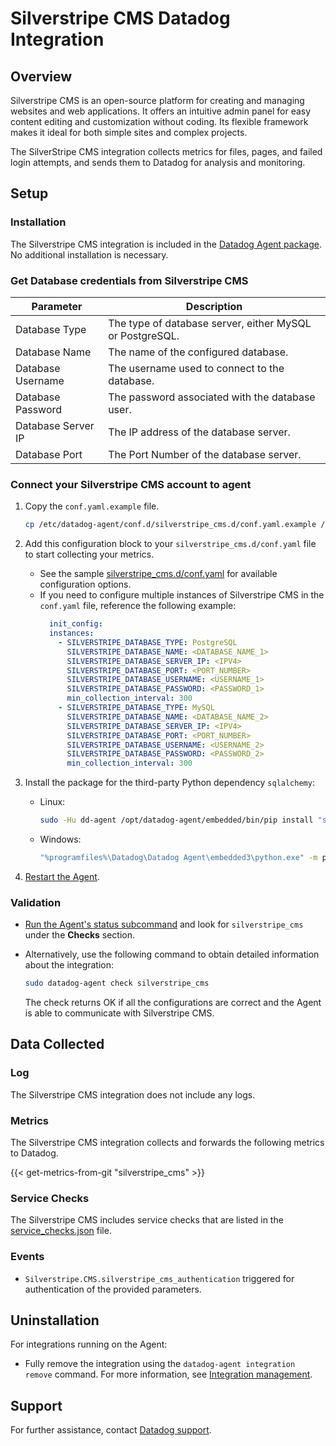 # Silverstripe CMS Datadog Integration

## Overview

Silverstripe CMS is an open-source platform for creating and managing websites and web applications. It offers an intuitive admin panel for easy content editing and customization without coding. Its flexible framework makes it ideal for both simple sites and complex projects.

The SilverStripe CMS integration collects metrics for files, pages, and failed login attempts, and sends them to Datadog for analysis and monitoring.

## Setup

### Installation

The Silverstripe CMS integration is included in the [Datadog Agent package][1]. No additional installation is necessary.

### Get Database credentials from Silverstripe CMS
| **Parameter**        | **Description**                                            |
|----------------------|------------------------------------------------------------|
| Database Type        | The type of database server, either MySQL or PostgreSQL.   |
| Database Name        | The name of the configured database.                       |
| Database Username    | The username used to connect to the database.              |
| Database Password    | The password associated with the database user.            |
| Database Server IP   | The IP address of the database server.                     |
| Database Port        | The Port Number of the database server.                    |

### Connect your Silverstripe CMS account to agent

1. Copy the `conf.yaml.example` file.
   ```sh
   cp /etc/datadog-agent/conf.d/silverstripe_cms.d/conf.yaml.example /etc/datadog-agent/conf.d/silverstripe_cms.d/conf.yaml
   ```

2. Add this configuration block to your `silverstripe_cms.d/conf.yaml` file to start collecting your metrics.
   - See the sample [silverstripe_cms.d/conf.yaml][2] for available configuration options.
   - If you need to configure multiple instances of Silverstripe CMS in the `conf.yaml` file, reference the following example:
     ```yaml
       init_config:
       instances:
         - SILVERSTRIPE_DATABASE_TYPE: PostgreSQL
           SILVERSTRIPE_DATABASE_NAME: <DATABASE_NAME_1>
           SILVERSTRIPE_DATABASE_SERVER_IP: <IPV4>
           SILVERSTRIPE_DATABASE_PORT: <PORT_NUMBER>
           SILVERSTRIPE_DATABASE_USERNAME: <USERNAME_1>
           SILVERSTRIPE_DATABASE_PASSWORD: <PASSWORD_1>
           min_collection_interval: 300
         - SILVERSTRIPE_DATABASE_TYPE: MySQL
           SILVERSTRIPE_DATABASE_NAME: <DATABASE_NAME_2>
           SILVERSTRIPE_DATABASE_SERVER_IP: <IPV4>
           SILVERSTRIPE_DATABASE_PORT: <PORT_NUMBER>
           SILVERSTRIPE_DATABASE_USERNAME: <USERNAME_2>
           SILVERSTRIPE_DATABASE_PASSWORD: <PASSWORD_2>
           min_collection_interval: 300
     ```

3. Install the package for the third-party Python dependency `sqlalchemy`:
   - Linux:
     ```sh
     sudo -Hu dd-agent /opt/datadog-agent/embedded/bin/pip install "sqlalchemy>=2.0.36"
     ```
   - Windows:
     ```sh
     "%programfiles%\Datadog\Datadog Agent\embedded3\python.exe" -m pip install "sqlalchemy>=2.0.36"
     ```

4. [Restart the Agent][3].

### Validation

- [Run the Agent's status subcommand][4] and look for `silverstripe_cms` under the **Checks** section.

- Alternatively, use the following command to obtain detailed information about the integration:
    ```sh
    sudo datadog-agent check silverstripe_cms
    ```

   The check returns OK if all the configurations are correct and the Agent is able to communicate with Silverstripe CMS.

## Data Collected

### Log

The Silverstripe CMS integration does not include any logs.

### Metrics

The Silverstripe CMS integration collects and forwards the following metrics to Datadog.

{{< get-metrics-from-git "silverstripe_cms" >}}

### Service Checks

The Silverstripe CMS includes service checks that are listed in the [service_checks.json][5] file.

### Events

- `Silverstripe.CMS.silverstripe_cms_authentication` triggered for authentication of the provided parameters.

## Uninstallation

For integrations running on the Agent:

- Fully remove the integration using the `datadog-agent integration remove` command. For more information, see [Integration management][6].

## Support

For further assistance, contact [Datadog support][7].

[1]: https://app.datadoghq.com/account/settings/agent/latest
[2]: https://github.com/DataDog/integrations-core/blob/master/silverstripe_cms/datadog_checks/silverstripe_cms/data/conf.yaml.example
[3]: https://docs.datadoghq.com/agent/guide/agent-commands/#start-stop-and-restart-the-agent
[4]: https://docs.datadoghq.com/agent/guide/agent-commands/#agent-status-and-information
[5]: https://github.com/DataDog/integrations-core/blob/master/silverstripe_cms/assets/service_checks.json
[6]: https://docs.datadoghq.com/agent/guide/integration-management/?tab=linux#remove
[7]: https://docs.datadoghq.com/help
